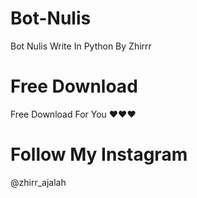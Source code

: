# Bot-Nulis
Bot Nulis Write In Python By Zhirrr

# Free Download
Free Download For You ♥️♥️♥️

# Follow My Instagram
@zhirr_ajalah


